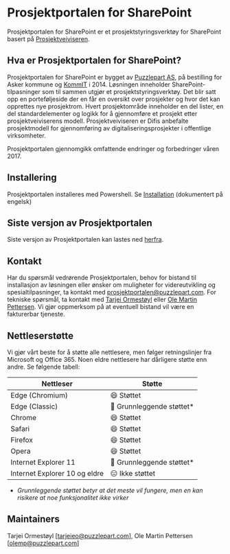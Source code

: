 # Prosjektportalen for SharePoint

Prosjektportalen for SharePoint er et prosjektstyringsverktøy for SharePoint basert på [Prosjektveiviseren](http://prosjektveiviseren.no).

## Hva er Prosjektportalen for SharePoint?

Prosjektportalen for SharePoint er bygget av [Puzzlepart AS](http://www.puzzlepart.com), på bestilling for Asker kommune og [KommIT](http://www.ks.no/kommit) i 2014. Løsningen inneholder SharePoint-tilpasninger som til sammen utgjør et prosjektstyringsverktøy. Det blir satt opp en porteføljeside der en får en oversikt over prosjekter og hvor det kan opprettes nye prosjektrom. Hvert prosjektområde inneholder en del lister, en del standardelementer og logikk for å gjennomføre et prosjekt etter prosjektveiviserens modell. Prosjektveiviseren er Difis anbefalte prosjektmodell for gjennomføring av digitaliseringsprosjekter i offentlige virksomheter.

Prosjektportalen gjennomgikk omfattende endringer og forbedringer våren 2017.

## Installering

Prosjektportalen installeres med Powershell. Se [Installation](https://github.com/Puzzlepart/prosjektportalen/wiki/Installation) (dokumentert på engelsk)

## Siste versjon av Prosjektportalen

Siste versjon av Prosjektportalen kan lastes ned [herfra](https://github.com/Puzzlepart/prosjektportalen/releases/latest).

## Kontakt

Har du spørsmål vedrørende Prosjektportalen, behov for bistand til installasjon av løsningen eller ønsker om muligheter for videreutvikling og spesialtilpasninger, ta kontakt med [prosjektportalen@puzzlepart.com](mailto:prosjektportalen@puzzlepart.com). For tekniske spørsmål, ta kontakt med [Tarjei Ormestøyl](mailto:tarjeieo@puzzlepart.com) eller [Ole Martin Pettersen](mailto:olemp@puzzlepart.com). Vi gjør oppmerksom på at eventuell bistand vil være en fakturerbar tjeneste.

## Nettleserstøtte

Vi gjør vårt beste for å støtte alle nettlesere, men følger retningslinjer fra Microsoft og Office 365. Noen eldre nettlesere har dårligere støtte enn andre. Se følgende tabell:

| Nettleser | Støtte |
| --- | --- |
| Edge (Chromium) | :smile: Støttet |
| Edge (Classic) | :slightly_smiling_face: Grunnleggende støttet* |
| Chrome | :smile: Støttet |
| Safari | :smile: Støttet |
| Firefox | :smile: Støttet |
| Opera | :smile: Støttet |
| Internet Explorer 11 | :slightly_smiling_face: Grunnleggende støttet* |
| Internet Explorer 10 og eldre | :expressionless: Ikke støttet |

 * _Grunnleggende støttet betyr at det meste vil fungere, men en kan risikere at noe funksjonalitet ikke virker_

## Maintainers

Tarjei Ormestøyl [tarjeieo@puzzlepart.com], Ole Martin Pettersen [olemp@puzzlepart.com]
